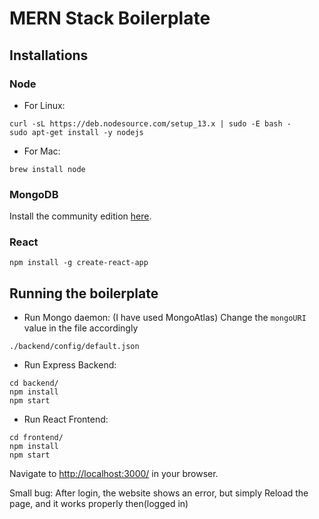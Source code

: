 # MERN Stack Boilerplate

## Installations

### Node

* For Linux:
```
curl -sL https://deb.nodesource.com/setup_13.x | sudo -E bash -
sudo apt-get install -y nodejs
```

* For Mac:
```
brew install node
```

### MongoDB

Install the community edition [here](https://docs.mongodb.com/manual/installation/#mongodb-community-edition-installation-tutorials).


### React

```
npm install -g create-react-app
```

## Running the boilerplate

* Run Mongo daemon:
(I have used MongoAtlas)
Change the `mongoURI` value in the file accordingly  
```
./backend/config/default.json
```


* Run Express Backend:
```
cd backend/
npm install
npm start
```

* Run React Frontend:
```
cd frontend/
npm install
npm start
```

Navigate to [http://localhost:3000/](http://localhost:3000/) in your browser.



Small bug:
After login, the website shows an error, but simply Reload the page, and it works properly then(logged in)